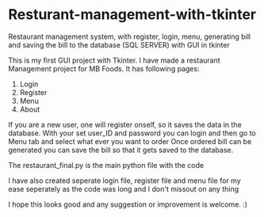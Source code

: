 # Resturant-management-with-tkinter
Restaurant management system, with register, login, menu, generating bill and saving the bill to the database (SQL SERVER) with GUI in tkinter


This is my first GUI project with Tkinter. I have made a restaurant Management project for MB Foods. It has following pages:
1. Login
2. Register
3. Menu
4. About

If you are a new user, one will register onself, so it saves the data in the database. With your set user_ID and password you can login and then go to Menu tab and select what
ever you want to order
Once ordered bill can be generated you can save the bill so that it gets saved to the database.

The restaurant_final.py is the main python file with the code

I have also created seperate login file, register file and menu file for my ease seperately as the code was long and I don't missout on any thing

I hope this looks good and any suggestion or improvement is welcome. :)
